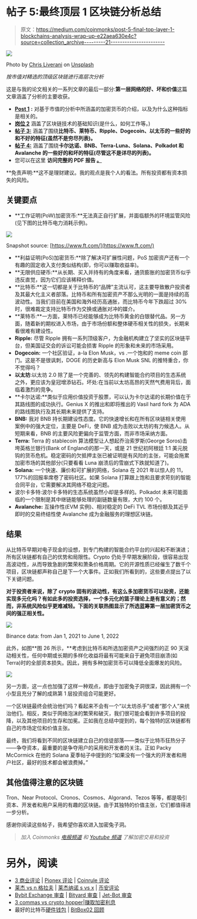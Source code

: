 # 帖子 5:最终顶层 1 区块链分析总结

> 原文：<https://medium.com/coinmonks/post-5-final-top-layer-1-blockchains-analysis-wrap-up-e22aea630e4c?source=collection_archive---------21----------------------->

![](img/37c658d1797c09fbd1b0bc3bd5229ebe.png)

Photo by [Chris Liverani](https://unsplash.com/@chrisliverani?utm_source=medium&utm_medium=referral) on [Unsplash](https://unsplash.com?utm_source=medium&utm_medium=referral)

*按市值对精选的顶级区块链进行高层次分析*

这是与我的论文相关的一系列文章的最后一部分:**第一层网络的好、坏和价值**这篇文章涵盖了分析的主要收获。

*   [**Post 1**](/coinmonks/the-good-the-bad-and-the-value-of-layer-1-networks-f03167d2e02e) **:** 对基于市值的分析中所涵盖的加密货币的介绍，以及为什么这种指标是相关的。
*   [**岗位 2**](/coinmonks/the-good-the-bad-and-the-value-of-layer-1-networks-de5884c71022) 涵盖了区块链技术的基础知识(是什么，如何工作等。)
*   [**帖子 3:**](/coinmonks/post-3-selected-legacy-layer-1-cryptocurrencies-analysis-6556189c9c67) 涵盖了围绕**比特币、莱特币、Ripple、Dogecoin、以太币的一些好的和不好的特征(虽然不是穷尽列表)。**
*   [**帖子 4:**](/coinmonks/post-4-selected-third-generation-layer-1-cryptocurrencies-analysis-9024e89b8c6d) 涵盖了围绕**卡尔达诺、BNB、Terra-Luna、Solana、Polkadot 和 Avalanche 的一些好的和坏的特征(尽管这不是详尽的列表)。**
*   您可以在这里 **访问完整的 PDF 报告 [**。**](https://bit.ly/3GQNUU6)**

**免责声明:**这不是理财建议。我的观点是我个人的看法。所有投资都有资本损失的风险。

## 关键要点

*   **工作证明(PoW)加密货币:**无法真正自行扩展，并面临额外的环境监管风险(见下图的比特币电力消耗示例)。

![](img/c9b2efac39a07415a71dd3b8eff27508.png)

Snapshot source: [https://www.ft.com/](https://www.ft.com/)

*   **利益证明(PoS)加密货币:**除了解决可扩展性问题，PoS 加密资产还有一个有趣的固定收入支付类似结构(即，你可以赚取收益率)。
*   **无限供应硬币:**从长期、买入并持有的角度来看，通货膨胀的加密货币似乎违反直觉，因为它们应该稀释价值。
*   **比特币:**这一切都是关于比特币的“品牌”主流认可，这主要导致散户投资者及其最大化主义者部落。比特币和所有加密资产不那么光明的一面是持续的高波动性。当我们目前在美国和海外经历高通胀，而比特币今年下跌超过 30%时，很难裁定支持比特币作为交换或通胀对冲的媒介。
*   **莱特币:**一方面，莱特币已经能够成为比特币黄金的白银替代品。另一方面，随着新的期权进入市场，由于市场份额和整体硬币相关性的损失，长期来看很难有建设性。
*   **Ripple:** 尽管 Ripple 拥有一系列顶级客户，为金融机构建立了坚实的区块链平台，但美国证交会的诉讼可能会损害 Ripple 的形象和未来的市场采用。
*   **Dogecoin:** 一个社区验证，a-la Elon Musk，vs .一个饱和的 meme coin 部门。这是不是很讽刺，DOGE 的历史新高与 Elon Musk SNL 的推特重合，你不觉得吗？
*   **以太坊**:以太坊 2.0 除了是一个完善的、领先的构建智能合约项目的生态系统之外，更应该为皇冠增添钻石。坏处:在当前以太坊高昂的天然气费用背后，面临着激烈的竞争。
*   **卡尔达诺:**类似于应用价值投资于股票，可以认为卡尔达诺的长期价值在于其路线图的成功执行。Genius X 的推出和即将推出的 Vasil hard fork 为 ADA 的路线图执行及其长期未来提供了支持。
*   **BNB:** 我对 BNB 持长期建设性态度。它的快速增长和在所有区块链相关使用案例中的强大定位，主要是 DeFi，使 BNB 成为击败以太坊的有力候选人。从短期来看，BNB 的主要风险更偏向于监管方面，而非市场采纳方面。
*   **Terra:** Terra 的 stablecoin 算法模型让人想起乔治索罗斯(George Soros)击垮英格兰银行(Bank of England)的那一天，或是 21 世纪初阿根廷 1:1 美元脱钩的货币危机。稳定密码的欠抵押主张已被证明是有风险的主张，可能会拖累加密市场的其他部分(只要看看 Luna 崩溃后的雪崩式下跌就知道了)。
*   **Solana:** 一个快速、廉价和可扩展的网络，Solana 在 2021 年以惊人的 11，177%的回报率席卷了密码社区。如果 Solana 打算跟上饱和且要求苛刻的智能合同平台，它需要解决其网络不稳定问题。
*   波尔卡多特:波尔卡多特的生态系统虽然小却是多样的。Polkadot 未来可能面临的一个限制是其中继链能够处理的副链数量有限，大约 100 个。
*   **Avalanche:** 互操作性(EVM 实例)、相对稳定的 DeFi TVL 市场份额及其近乎即时的交易终结性使 Avalanche 成为金融服务的理想区块链。

## 结果

从比特币早期对电子现金的设想，到专门构建的智能合约平台的兴起和不断演进；所有区块链都有自己的优势和局限性。Crypto 仍处于早期发展阶段，很容易出现高波动性，从而导致急剧的繁荣和萧条价格周期。它的开源性质已经催生了数千个项目，区块链都声称自己是下一个大事件。正如我们所看到的，这些要点提出了以下关键问题。

**对于投资者来说，除了 crypto 固有的波动性，有这么多加密货币可以投资，还能实现多元化吗？有如此多的投资选择，一个多元化的篮子理论上是有意义的；然而，非系统风险似乎更难减轻。下面的关联热图显示了所选蓝筹第一层加密货币之间的强正相关性。**

![](img/79f8aa31455baa0c14a30d627b616996.png)

Binance data: from Jan 1, 2021 to June 1, 2022

此外，如图**图 26 所示，**考虑到比特币和所选加密资产之间强烈的正 90 天滚动相关性，任何中期或长期的多样化收益将最有可能来自于避免项目崩溃(如 Terra)时的全部资本损失。因此，拥有多种加密货币可以降低全面爆发的风险。

![](img/7eef72e2b1c4862d021a822684048a2f.png)

另一方面，这一点也加强了这样一种观点，即由于加密兔子洞很深，因此拥有一个小型且充分了解的成熟第 1 层投资组合可能更好。

一个区块链最终会统治他们吗？看起来不会有一个“以太坊杀手”或者“那个人”来统治他们。相反，类似于网络泡沫的繁荣和破灭，我们很可能会看到许多项目的投降，以及其他项目的生存和加冕。正如我在总结中提到的，每个独特的区块链都有自己的市场定位和价值主张。

最终，我们将看到不同的区块链建立自己的信徒部落——类似于比特币狂热分子——争夺资本，最重要的是争夺用户的采用和开发者的关注。正如 Packy McCormick 在他的 Solana 夏季帖子中提到的:“如果没有一个强大的开发者和用户社区，最好的技术都会被浪费掉。”

## **其他值得注意的区块链**

Tron、Near Protocol、Cronos、Cosmos、Algorand、Tezos 等等，都是吸引资本、开发者和用户采用的有趣的区块链。由于其独特的价值主张，它们都值得进一步分析。

感谢你阅读这些帖子，我希望你喜欢进入加密兔子洞。

> *加入 Coinmonks* [*电报频道*](https://t.me/coincodecap) *和* [*Youtube 频道*](https://www.youtube.com/c/coinmonks/videos) *了解加密交易和投资*

# 另外，阅读

*   [3 商业评论](/coinmonks/3commas-review-an-excellent-crypto-trading-bot-2020-1313a58bec92) | [Pionex 评论](https://coincodecap.com/pionex-review-exchange-with-crypto-trading-bot) | [Coinrule 评论](/coinmonks/coinrule-review-2021-a-beginner-friendly-crypto-trading-bot-daf0504848ba)
*   [莱杰 vs n 格拉夫](/coinmonks/ledger-vs-ngrave-zero-7e40f0c1d694) | [莱杰纳诺 s vs x](/coinmonks/ledger-nano-s-vs-x-battery-hardware-price-storage-59a6663fe3b0) | [币安评论](/coinmonks/binance-review-ee10d3bf3b6e)
*   [Bybit Exchange 审查](/coinmonks/bybit-exchange-review-dbd570019b71) | [Bityard 审查](https://coincodecap.com/bityard-reivew) | [Jet-Bot 审查](https://coincodecap.com/jet-bot-review)
*   [3 commas vs crypto hopper](/coinmonks/3commas-vs-pionex-vs-cryptohopper-best-crypto-bot-6a98d2baa203)|[赚取加密利息](/coinmonks/earn-crypto-interest-b10b810fdda3)
*   最好的比特币[硬件钱包](/coinmonks/hardware-wallets-dfa1211730c6) | [BitBox02 回顾](/coinmonks/bitbox02-review-your-swiss-bitcoin-hardware-wallet-c36c88fff29)